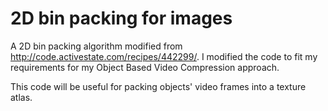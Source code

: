 # 2D bin packing for images

A 2D bin packing algorithm modified from http://code.activestate.com/recipes/442299/.
I modified the code to fit my requirements for my Object Based Video Compression approach.

This code will be useful for packing objects' video frames into a texture atlas.
